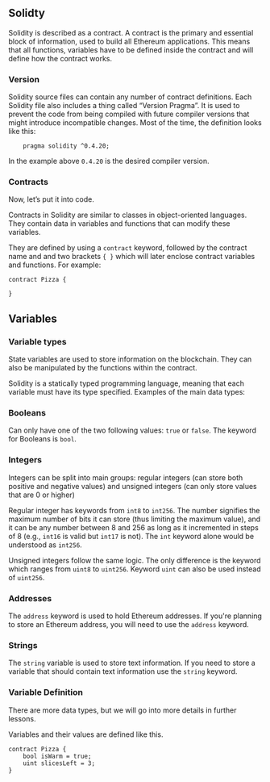## **Solidty**

Solidity is described as a contract. A contract is the primary and essential block of information, used to build all Ethereum applications. This means that all functions, variables have to be defined inside the contract and will define how the contract works.

### **Version**

Solidity source files can contain any number of contract definitions. Each Solidity file also includes a thing called “Version Pragma”. It is used to prevent the code from being compiled with future compiler versions that might introduce incompatible changes. Most of the time, the definition looks like this:

```
	pragma solidity ^0.4.20;
```

In the example above `0.4.20` is the desired compiler version.

### **Contracts**

Now, let’s put it into code.

Contracts in Solidity are similar to classes in object-oriented languages. They contain data in variables and functions that can modify these variables.

They are defined by using a `contract` keyword, followed by the contract name and and two brackets `{ }` which will later enclose contract variables and functions. For example:

```
contract Pizza {

}
``` 

## ****Variables****

### **Variable types**

State variables are used to store information on the blockchain. They can also be manipulated by the functions within the contract.

Solidity is a statically typed programming language, meaning that each variable must have its type specified. Examples of the main data types:

### **Booleans**

Can only have one of the two following values: `true` or `false`. The keyword for Booleans is `bool`.

### **Integers**

Integers can be split into main groups: regular integers (can store both positive and negative values) and unsigned integers (can only store values that are 0 or higher)

Regular integer has keywords from `int8` to `int256`. The number signifies the maximum number of bits it can store (thus limiting the maximum value), and it can be any number between 8 and 256 as long as it incremented in steps of 8 (e.g., `int16` is valid but `int17` is not). The `int` keyword alone would be understood as `int256`.

Unsigned integers follow the same logic. The only difference is the keyword which ranges from `uint8` to `uint256`. Keyword `uint` can also be used instead of `uint256`.

### **Addresses**

The `address` keyword is used to hold Ethereum addresses. If you're planning to store an Ethereum address, you will need to use the `address` keyword.

### **Strings**

The `string` variable is used to store text information. If you need to store a variable that should contain text information use the `string` keyword.

### **Variable Definition**

There are more data types, but we will go into more details in further lessons.

Variables and their values are defined like this.

```
contract Pizza {
    bool isWarm = true;
    uint slicesLeft = 3;
}
```